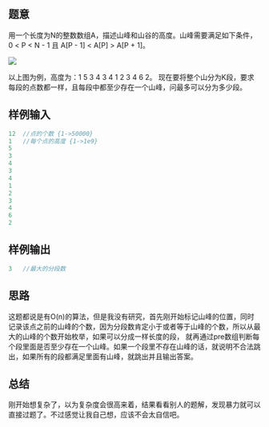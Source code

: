 ## 题意

用一个长度为N的整数数组A，描述山峰和山谷的高度。山峰需要满足如下条件， 0 < P < N - 1 且 A[P - 1] < A[P] > A[P + 1]。

![](https://img.51nod.com/upfile/000fbd28/08d19987997302750000000000000004.png)

以上图为例，高度为：1 5 3 4 3 4 1 2 3 4 6 2。
现在要将整个山分为K段，要求每段的点数都一样，且每段中都至少存在一个山峰，问最多可以分为多少段。

## 样例输入

```cpp
12	//点的个数 {1->50000}
1	//每个点的高度 {1->1e9}
5
3
4
3
4
1
2
3
4
6
2
```
## 样例输出

```cpp
3	//最大的分段数
```

## 思路

这题都说是有O(n)的算法，但是我没有研究，首先刚开始标记山峰的位置，同时记录该点之前的山峰的个数，因为分段数肯定小于或者等于山峰的个数，所以从最大的山峰的个数开始枚举，如果可以分成一样长度的段， 就再通过pre数组判断每个段里面是否至少存在一个山峰。如果一个段里不存在山峰的话，就说明不合法跳出，如果所有的段都满足里面有山峰，就跳出并且输出答案。

## 总结

刚开始想复杂了，以为复杂度会很高来着，结果看看别人的题解，发现暴力就可以直接过题了。不过感觉让我自己想，应该不会太自信吧。
